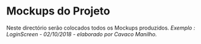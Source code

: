 # Mockups do Projeto
Neste directório serão colocados todos os Mockups produzidos.
 *Exemplo : LoginScreen - 02/10/2018 - elaborado por Cavaco Manilho.*
